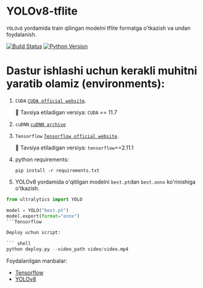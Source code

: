 # YOLOv8-tflite

`YOLOv8` yordamida train qilingan modelni tflite formatga o'tkazish va undan foydalanish.


[![Build Status](https://img.shields.io/endpoint.svg?url=https%3A%2F%2Factions-badge.atrox.dev%2Fatrox%2Fsync-dotenv%2Fbadge&style=flat)](https://github.com/MisterFoziljon/Face-Detection)
[![Python Version](https://img.shields.io/badge/Python-3.8--3.11-FFD43B?logo=python)](https://github.com/MisterFoziljon/Face-Detection)


# Dastur ishlashi uchun kerakli muhitni yaratib olamiz (environments):

1. `CUDA` [`CUDA official website`](https://docs.nvidia.com/cuda/cuda-installation-guide-linux/index.html#download-the-nvidia-cuda-toolkit).

   🚀 Tavsiya etiladigan versiya: `CUDA` == 11.7

2. `cuDNN` [`cuDNN archive`](https://developer.nvidia.com/rdp/cudnn-archive)

3. `Tensorflow` [`Tensorflow official website`](https://www.tensorflow.org/?hl=ru).

   🚀 Tavsiya etiladigan versiya: `tensorflow`==2.11.1

4. python requirements:

   ``` shell
   pip install -r requirements.txt
   ```


5. YOLOv8 yordamida o'qitilgan modelni `best.pt`dan  `best.onnx` ko'rinishiga o'tkazish.
``` python
from ultralytics import YOLO

model = YOLO("best.pt")
model.export(format="onnx")
```Tensorflow

Deploy uchun script:

``` shell
python deploy.py --video_path video/video.mp4
```

Foydalanilgan manbalar: 
* [Tensorflow](https://www.tensorflow.org/?hl=ru)
* [YOLOv8](https://github.com/ultralytics/ultralytics)
